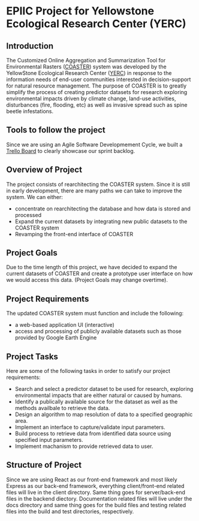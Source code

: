 # EPIIC Project for Yellowstone Ecological Research Center (YERC)

## Introduction
The Customized Online Aggregation and Summarization Tool for Environmental Rasters (<a href="https://www.scirp.org/journal/paperinformation.aspx?paperid=26321">COASTER</a>) system was developed by the YellowStone Ecological Research Center (<a href="https://www.yellowstoneresearch.org/">YERC</a>) in response to the information needs of end-user communities interested in decision-support for natural resource management. The purpose of COASTER is to greatly simplify the process of creating predictor datasets for research exploring environmental impacts driven by climate change, land-use activities, disturbances (fire, flooding, etc) as well as invasive spread such as spine beetle infestations.

## Tools to follow the project
Since we are using an Agile Software Developmement Cycle, we built a <a href="https://trello.com/b/PMgDugQn/esof-423-epiic">Trello Board</a> to clearly showcase our sprint backlog. 

## Overview of Project
The project consists of rearchitecting the COASTER system. Since it is still in early development, there are many paths we can take to improve the system. We can either: 
* concentrate on rearchitecting the database and how data is stored and processed
* Expand the current datasets by integrating new public datasets to the COASTER system
* Revamping the front-end interface of COASTER

## Project Goals
Due to the time length of this project, we have decided to expand the current datasets of COASTER and create a prototype user interface on how we would access this data. (Project Goals may change overtime). 

## Project Requirements
The updated COASTER system must function and include the following:
* a web-based application UI (interactive)
* access and processing of publicly available datasets such as those provided by Google Earth Engine

## Project Tasks
Here are some of the following tasks in order to satisfy our project requirements:
* Search and select a predictor dataset to be used for research, exploring environmental impacts that are either natural or caused by humans.
* Identify a publically available source for the dataset as well as the methods availbale to retrieve the data.
* Design an algorithm to map resolution of data to a specified geographic area.
* Implement an interface to capture/validate input parameters.
* Build process to retrieve data from identified data source using specified input parameters.
* Implement machanism to provide retrieved data to user.

## Structure of Project
Since we are using React as our front-end framework and most likely Express as our back-end framework, everything client/front-end related files will live in the client directory. Same thing goes for server/back-end files in the backend diectory. 
Documentation related files will live under the docs directory and same thing goes for the build files and testing related files into the build and test directories, respectively.
